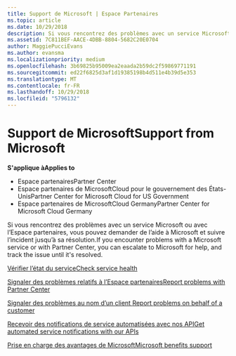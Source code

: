 ```yaml
---
title: Support de Microsoft | Espace Partenaires
ms.topic: article
ms.date: 10/29/2018
description: Si vous rencontrez des problèmes avec un service Microsoft ou avec l’Espace partenaires, vous pouvez demander de l'aide à Microsoft et suivre l'incident jusqu'à sa résolution.
ms.assetid: 7C811BEF-AACE-4DBB-8804-5682C20E0704
author: MaggiePucciEvans
ms.author: evansma
ms.localizationpriority: medium
ms.openlocfilehash: 3b69825b95009ea2eaada2b59dc2f59869771191
ms.sourcegitcommit: ed22f6825d3af1d19385198b4d511e4b39d5e353
ms.translationtype: MT
ms.contentlocale: fr-FR
ms.lasthandoff: 10/29/2018
ms.locfileid: "5796132"
---
```

# <a name="support-from-microsoft"></a><span data-ttu-id="3d65d-103">Support de Microsoft</span><span class="sxs-lookup"><span data-stu-id="3d65d-103">Support from Microsoft</span></span>

**<span data-ttu-id="3d65d-104">S'applique à</span><span class="sxs-lookup"><span data-stu-id="3d65d-104">Applies to</span></span>**

-  <span data-ttu-id="3d65d-105">Espace partenaires</span><span class="sxs-lookup"><span data-stu-id="3d65d-105">Partner Center</span></span>
-  <span data-ttu-id="3d65d-106">Espace partenaires de MicrosoftCloud pour le gouvernement des États-Unis</span><span class="sxs-lookup"><span data-stu-id="3d65d-106">Partner Center for Microsoft Cloud for US Government</span></span>
-  <span data-ttu-id="3d65d-107">Espace partenaires de MicrosoftCloud Germany</span><span class="sxs-lookup"><span data-stu-id="3d65d-107">Partner Center for Microsoft Cloud Germany</span></span>

<span data-ttu-id="3d65d-108">Si vous rencontrez des problèmes avec un service Microsoft ou avec l’Espace partenaires, vous pouvez demander de l’aide à Microsoft et suivre l’incident jusqu’à sa résolution.</span><span class="sxs-lookup"><span data-stu-id="3d65d-108">If you encounter problems with a Microsoft service or with Partner Center, you can escalate to Microsoft for help, and track the issue until it's resolved.</span></span>

[<span data-ttu-id="3d65d-109">Vérifier l’état du service</span><span class="sxs-lookup"><span data-stu-id="3d65d-109">Check service health</span></span>](check-service-health.md)

[<span data-ttu-id="3d65d-110">Signaler des problèmes relatifs à l’Espace partenaires</span><span class="sxs-lookup"><span data-stu-id="3d65d-110">Report problems with Partner Center</span></span>](report-problems-with-partner-center.md)

[<span data-ttu-id="3d65d-111">Signaler des problèmes au nom d’un client </span><span class="sxs-lookup"><span data-stu-id="3d65d-111">Report problems on behalf of a customer</span></span>](report-problems-on-behalf-of-a-customer.md)

[<span data-ttu-id="3d65d-112">Recevoir des notifications de service automatisées avec nos API</span><span class="sxs-lookup"><span data-stu-id="3d65d-112">Get automated service notifications with our APIs</span></span>](get-automated-service-notifications-with-our-apis.md)

[<span data-ttu-id="3d65d-113">Prise en charge des avantages de Microsoft</span><span class="sxs-lookup"><span data-stu-id="3d65d-113">Microsoft benefits support</span></span>](https://partner.microsoft.com/support/contact-support)

 

 



